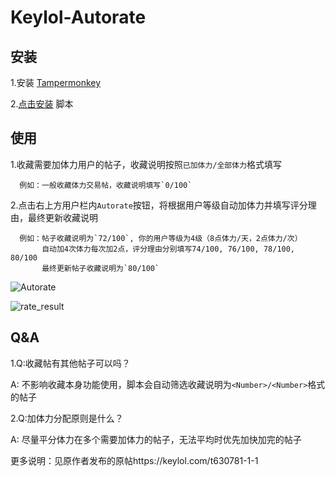 # Keylol-Autorate

## 安装
1.安装 [Tampermonkey](https://tampermonkey.net/)

2.[点击安装](https://github.com/DreamNya/Keylol-Autorate/raw/DreamNya-patch-1/keylol-autorate.user.js) 脚本 

## 使用
1.收藏需要加体力用户的帖子，收藏说明按照`已加体力/全部体力`格式填写
```
  例如：一般收藏体力交易帖，收藏说明填写`0/100`
```
  
2.点击右上方用户栏内`Autorate`按钮，将根据用户等级自动加体力并填写评分理由，最终更新收藏说明
```
  例如：帖子收藏说明为`72/100`, 你的用户等级为4级（8点体力/天，2点体力/次）
       自动加4次体力每次加2点，评分理由分别填写74/100, 76/100, 78/100, 80/100
       最终更新帖子收藏说明为`80/100`
```
![Autorate](./img/button.png)

![rate_result](./img/rate_result.png)
## Q&A
1.Q:收藏帖有其他帖子可以吗？

A: 不影响收藏本身功能使用，脚本会自动筛选收藏说明为`<Number>/<Number>`格式的帖子

2.Q:加体力分配原则是什么？

A: 尽量平分体力在多个需要加体力的帖子，无法平均时优先加快加完的帖子

更多说明：见原作者发布的原帖https://keylol.com/t630781-1-1
